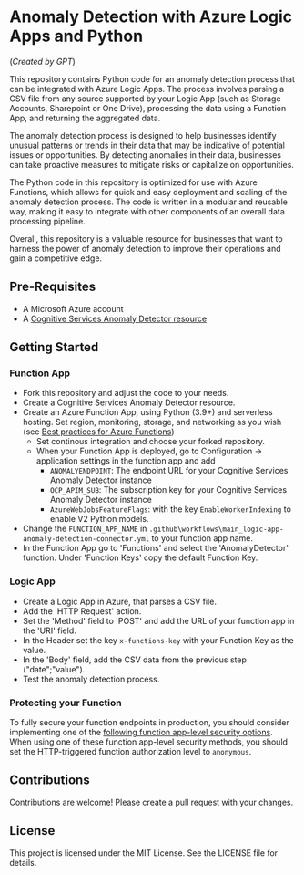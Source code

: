 # Anomaly Detection with Azure Logic Apps and Python

(_Created by GPT_)

This repository contains Python code for an anomaly detection process that can be integrated with Azure Logic Apps. The process involves parsing a CSV file from any source supported by your Logic App (such as Storage Accounts, Sharepoint or One Drive), processing the data using a Function App, and returning the aggregated data.

The anomaly detection process is designed to help businesses identify unusual patterns or trends in their data that may be indicative of potential issues or opportunities. By detecting anomalies in their data, businesses can take proactive measures to mitigate risks or capitalize on opportunities.

The Python code in this repository is optimized for use with Azure Functions, which allows for quick and easy deployment and scaling of the anomaly detection process. The code is written in a modular and reusable way, making it easy to integrate with other components of an overall data processing pipeline.

Overall, this repository is a valuable resource for businesses that want to harness the power of anomaly detection to improve their operations and gain a competitive edge.

## Pre-Requisites

- A Microsoft Azure account
- A [Cognitive Services Anomaly Detector resource](https://learn.microsoft.com/en-us/azure/cognitive-services/anomaly-detector/overview)

## Getting Started

### Function App

- Fork this repository and adjust the code to your needs.
- Create a Cognitive Services Anomaly Detector resource.
- Create an Azure Function App, using Python (3.9+) and serverless hosting. Set region, monitoring, storage, and networking as you wish (see [Best practices for Azure Functions](https://learn.microsoft.com/en-us/azure/azure-functions/functions-best-practices))
  - Set continous integration and choose your forked repository.
  - When your Function App is deployed, go to Configuration -> application settings in the function app and add
    - `ANOMALYENDPOINT`: The endpoint URL for your Cognitive Services Anomaly Detector instance
    - `OCP_APIM_SUB`: The subscription key for your Cognitive Services Anomaly Detector instance
    - `AzureWebJobsFeatureFlags`: with the key `EnableWorkerIndexing` to enable V2 Python models.
- Change the `FUNCTION_APP_NAME` in `.github\workflows\main_logic-app-anomaly-detection-connector.yml` to your function app name.
- In the Function App go to 'Functions' and select the 'AnomalyDetector' function. Under 'Function Keys' copy the default Function Key.

### Logic App

- Create a Logic App in Azure, that parses a CSV file.
- Add the 'HTTP Request' action.
- Set the 'Method' field to 'POST' and add the URL of your function app in the 'URI' field.
- In the Header set the key `x-functions-key` with your Function Key as the value.
- In the 'Body' field, add the CSV data from the previous step ("date";"value").
- Test the anomaly detection process.

### Protecting your Function

To fully secure your function endpoints in production, you should consider implementing one of the [following function app-level security options](https://learn.microsoft.com/en-us/azure/azure-functions/functions-bindings-http-webhook-trigger?pivots=programming-language-python&tabs=python-v2%2Cin-process%2Cfunctionsv2#secure-an-http-endpoint-in-production). When using one of these function app-level security methods, you should set the HTTP-triggered function authorization level to `anonymous`.

## Contributions

Contributions are welcome! Please create a pull request with your changes.

## License

This project is licensed under the MIT License. See the LICENSE file for details.
